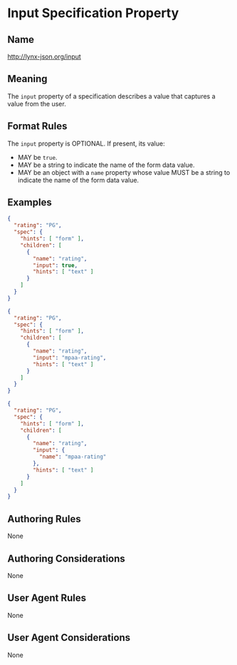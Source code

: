 # Input Specification Property

## Name

http://lynx-json.org/input

## Meaning

The `input` property of a specification describes a value that captures a value from the user.

## Format Rules

The `input` property is OPTIONAL. If present, its value:

- MAY be `true`.
- MAY be a string to indicate the name of the form data value.
- MAY be an object with a `name` property whose value MUST be a string to indicate the name of the form data value.

## Examples

```json
{
  "rating": "PG",
  "spec": {
    "hints": [ "form" ],
    "children": [
      {
        "name": "rating",
        "input": true,
        "hints": [ "text" ]
      }
    ]
  }
}
```

```json
{
  "rating": "PG",
  "spec": {
    "hints": [ "form" ],
    "children": [
      {
        "name": "rating",
        "input": "mpaa-rating",
        "hints": [ "text" ]
      }
    ]
  }
}
```

```json
{
  "rating": "PG",
  "spec": {
    "hints": [ "form" ],
    "children": [
      {
        "name": "rating",
        "input": {
          "name": "mpaa-rating"
        },
        "hints": [ "text" ]
      }
    ]
  }
}
```

## Authoring Rules

None

## Authoring Considerations

None

## User Agent Rules

None

## User Agent Considerations

None
